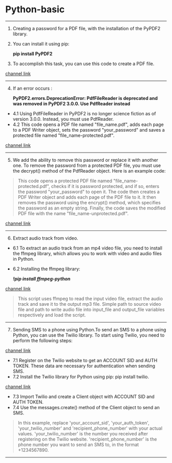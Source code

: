 # __Python-basic__
___
1. Creating a password for a PDF file, with the installation of the PyPDF2 library.
2. You can install it using pip:
 
   __pip install PyPDF2__

3. To accomplish this task, you can use this code to create a PDF file.




[channel link](https://pypi.org/project/PyPDF2/)

___

4. If an error occurs :
 
   __PyPDF2.errors.DeprecationError: PdfFileReader is deprecated and was removed in PyPDF2 3.0.0. Use PdfReader instead__
 * 4.1 Using PdfFileReader in PyPDF2 is no longer science fiction as of version 3.0.0. Instead, you must use PdfReader.
 * 4.2 This code opens a PDF file named "file_name.pdf", adds each page to a PDF Writer object, sets the password "your_password" and saves a protected file named "file_name-protected.pdf".
   
[channel link](https://pypi.org/project/pdfreader/)
___
5. We add the ability to remove this password or replace it with another one.
To remove the password from a protected PDF file, you must use the decrypt() method of the PdfReader object. Here is an example code:

> This code opens a protected PDF file named "file_name-protected.pdf", checks if it is password protected, and if so, enters the password "your_password" to open it. The code then creates a PDF Writer object and adds each page of the PDF file to it. It then removes the password using the encrypt() method, which specifies the password as an empty string. Finally, the code saves the modified PDF file with the name "file_name-unprotected.pdf".

[channel link](https://www.geeksforgeeks.org/python-strings-decode-method/)

___

6. Extract audio track from video.
 * 6.1 To extract an audio track from an mp4 video file, you need to install the ffmpeg library, which allows you to work with video and audio files in Python.
 * 6.2 Installing the ffmpeg library:

    ___!pip install ffmpeg-python___

[channel link](https://pypi.org/project/ffmpeg-python/)

> This script uses ffmpeg to read the input video file, extract the audio track and save it to the output mp3 file. Simple path to source video file and path to write audio file into input_file and output_file variables respectively and load the script.
___

7. Sending SMS to a phone using Python.To send an SMS to a phone using Python, you can use the Twilio library. To start using Twilio, you need to perform the following steps:

[channel link](https://console.twilio.com/)

 * 7.1 Register on the Twilio website to get an ACCOUNT SID and AUTH TOKEN. These data are necessary for authentication when sending SMS.
 * 7.2 Install the Twilio library for Python using pip: pip install twilio.

[channel link](https://pypi.org/project/twilio/)

 * 7.3 Import Twilio and create a Client object with ACCOUNT SID and AUTH TOKEN.
 * 7.4 Use the messages.create() method of the Client object to send an SMS.

> In this example, replace 'your_account_sid', 'your_auth_token', 'your_twilio_number' and 'recipient_phone_number' with your actual values. 'your_twilio_number' is the number you received after registering on the Twilio website. 'recipient_phone_number' is the phone number you want to send an SMS to, in the format +1234567890.
___
